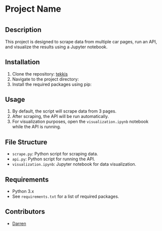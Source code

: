 <!-- # tekkis
In your IDE, may use pip install -r requirements.txt to install all the packages

By default, the script will scrape 3 pages of data, the run the API

For visualization purpose, need to open the file name visualization.ipynb while the api is running.  -->
# Project Name
# ## 
## Description
This project is designed to scrape data from multiple car pages, run an API, and visualize the results using a Jupyter notebook.

## Installation
1. Clone the repository:
[tekkis](https://github.com/darrentsh/tekkis)
2. Navigate to the project directory:
3. Install the required packages using pip:

## Usage
1. By default, the script will scrape data from 3 pages.
2. After scraping, the API will be run automatically.
3. For visualization purposes, open the `visualization.ipynb` notebook while the API is running.

## File Structure
- `scrape.py`: Python script for scraping data.
- `api.py`: Python script for running the API.
- `visualization.ipynb`: Jupyter notebook for data visualization.

## Requirements
- Python 3.x
- See `requirements.txt` for a list of required packages.

## Contributors
- [Darren](https://github.com/darrentsh)
